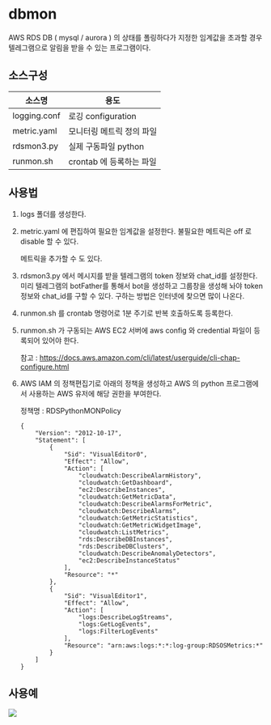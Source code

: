# dbmon

AWS  RDS DB ( mysql / aurora ) 의 상태를  폴링하다가  지정한 임계값을 초과할 경우  텔레그램으로 알림을 받을 수 있는 프로그램이다.

## 소스구성

| 소스명       | 용도                      |
| ------------ | ------------------------- |
| logging.conf | 로깅 configuration        |
| metric.yaml  | 모니터링 메트릭 정의 파일 |
| rdsmon3.py   | 실제 구동파일 python      |
| runmon.sh    | crontab 에 등록하는 파일  |

## 사용법

1.  logs 폴더를 생성한다.

2. metric.yaml 에  편집하여 필요한 임계값을 설정한다.   불필요한 메트릭은 off 로  disable 할 수 있다.

   메트릭을 추가할 수 도 있다.

3. rdsmon3.py  에서  메시지를 받을 텔레그램의   token 정보와  chat_id를 설정한다.  미리  텔레그램의 botFather를 통해서 bot을 생성하고  그룹창을 생성해 놔야  token 정보와 chat_id를 구할 수 있다.  구하는 방법은 인터넷에 찾으면 많이 나온다.

4. runmon.sh 를 crontab 명령어로  1분 주기로 반복 호출하도록 등록한다.

5. runmon.sh 가  구동되는 AWS EC2 서버에   aws config 와 credential 파일이 등록되어 있어야 한다.

   참고 : <https://docs.aws.amazon.com/cli/latest/userguide/cli-chap-configure.html>

6. AWS IAM 의 정책편집기로 아래의 정책을 생성하고   AWS 의 python 프로그램에서 사용하는 AWS 유저에 해당 권한을 부여한다.  

   정책명 : RDSPythonMONPolicy 

   ```
   {
       "Version": "2012-10-17",
       "Statement": [
           {
               "Sid": "VisualEditor0",
               "Effect": "Allow",
               "Action": [
                   "cloudwatch:DescribeAlarmHistory",
                   "cloudwatch:GetDashboard",
                   "ec2:DescribeInstances",
                   "cloudwatch:GetMetricData",
                   "cloudwatch:DescribeAlarmsForMetric",
                   "cloudwatch:DescribeAlarms",
                   "cloudwatch:GetMetricStatistics",
                   "cloudwatch:GetMetricWidgetImage",
                   "cloudwatch:ListMetrics",
                   "rds:DescribeDBInstances",
                   "rds:DescribeDBClusters",
                   "cloudwatch:DescribeAnomalyDetectors",
                   "ec2:DescribeInstanceStatus"
               ],
               "Resource": "*"
           },
           {
               "Sid": "VisualEditor1",
               "Effect": "Allow",
               "Action": [
                   "logs:DescribeLogStreams",
                   "logs:GetLogEvents",
                   "logs:FilterLogEvents"
               ],
               "Resource": "arn:aws:logs:*:*:log-group:RDSOSMetrics:*"
           }
       ]
   }
   ```


## 사용예

![](https://img1.daumcdn.net/thumb/R1280x0/?scode=mtistory2&fname=https%3A%2F%2Fk.kakaocdn.net%2Fdn%2FbGwrYJ%2FbtqzxKKs7wL%2FLdvUCvLCH4ZKZ0hyrgvFEk%2Fimg.png)